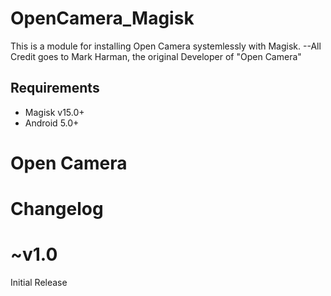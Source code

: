 # OpenCamera_Magisk

This is a module for installing Open Camera systemlessly with Magisk.
--All Credit goes to Mark Harman, the original Developer of "Open Camera"


## Requirements
- Magisk v15.0+
- Android 5.0+

# **Open Camera**
#    Changelog
#  ~v1.0
Initial Release



